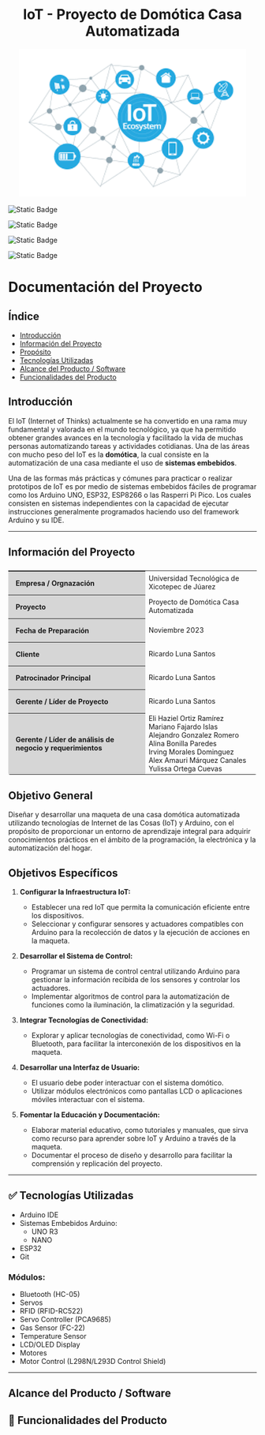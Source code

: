 <h1 align="center">IoT - Proyecto de Domótica Casa Automatizada</h1>

<p align="center"><img width="460" height="300" src="/images.png" alt="IoT Image"></p>

![Static Badge](https://img.shields.io/badge/licence-utxj-green?style=for-the-badge&link=http%3A%2F%2Fwww.utxicotepec.edu.mx)

![Static Badge](https://img.shields.io/badge/release%20date-diciembre%202023-blue?style=for-the-badge)

![Static Badge](https://img.shields.io/badge/status-en%20desarrollo-brown?style=for-the-badge)

![Static Badge](https://img.shields.io/badge/stable%20version-%20-orange?style=for-the-badge)

# Documentación del Proyecto

## Índice

- [Introducción](#Introducción)
- [Información del Proyecto](#Información)
- [Propósito](#Propósito)
- [Tecnologías Utilizadas](#Tecnologías)
- [Alcance del Producto / Software](#Alcance)
- [Funcionalidades del Producto](#Funcionalidades)

## Introducción

El IoT (Internet of Thinks) actualmente se ha convertido en una rama muy fundamental y valorada en el mundo tecnológico, ya que ha permitido obtener grandes avances en la tecnología y facilitado la vida de muchas personas automatizando tareas y actividades cotidianas. Una de las áreas con mucho peso del IoT es la **domótica**, la cual consiste en la automatización de una casa mediante el uso de **sistemas embebidos**. 

Una de las formas más prácticas y cómunes para practicar o realizar prototipos de IoT es por medio de sistemas embebidos fáciles de programar como los Arduino UNO, ESP32, ESP8266 o las Rasperri Pi Pico. Los cuales consisten en sistemas independientes con la capacidad de ejecutar instrucciones generalmente programados haciendo uso del framework Arduino y su IDE.
- - -

## Información del Proyecto
<table style="display:flex;align-items:center;justify-content:center;margin-bottom:20px;border-radius: 4px;">
    <tr>
        <th style="text-align: left;background-color:#d6d6d6;padding:15px;">Empresa / Orgnazación</th>
        <td>Universidad Tecnológica de Xicotepec de Júarez</td>
    </tr>
    <tr>
        <th style="text-align: left;background-color:#d6d6d6;padding:15px;">Proyecto</th>
        <td>Proyecto de Domótica Casa Automatizada</td>
    </tr>
    <tr>
        <th style="text-align: left;background-color:#d6d6d6;padding:15px;">Fecha de Preparación</th>
        <td>Noviembre 2023</td>
    </tr>
    <tr>
        <th style="text-align: left;background-color:#d6d6d6;padding:15px;">Cliente</th>
        <td>Ricardo Luna Santos</td>
    </tr>
    <tr>
        <th style="text-align: left;background-color:#d6d6d6;padding:15px;">Patrocinador Principal</th>
        <td>Ricardo Luna Santos</td>
    </tr>
    <tr>
        <th style="text-align: left;background-color:#d6d6d6;padding:15px;">Gerente / Líder de Proyecto</th>
        <td>Ricardo Luna Santos</td>
    </tr>
    <tr>
        <th style="text-align: left;background-color:#d6d6d6;padding:15px;">Gerente / Líder de análisis de negocio y requerimientos</th>
        <td>
        	Eli Haziel Ortiz Ramírez <br>
            Mariano Fajardo Islas <br>
            Alejandro Gonzalez Romero  <br>
            Alina Bonilla Paredes  <br>
            Irving Morales Dominguez  <br>
            Alex Amauri Márquez Canales  <br>
            Yulissa Ortega Cuevas
        </td>
    </tr>
</table>

## Objetivo General

Diseñar y desarrollar una maqueta de una casa domótica automatizada utilizando tecnologías de Internet de las Cosas (IoT) y Arduino, con el propósito de proporcionar un entorno de aprendizaje integral para adquirir conocimientos prácticos en el ámbito de la programación, la electrónica y la automatización del hogar.

## Objetivos Específicos

1. **Configurar la Infraestructura IoT:**
   - Establecer una red IoT que permita la comunicación eficiente entre los dispositivos.
   - Seleccionar y configurar sensores y actuadores compatibles con Arduino para la recolección de datos y la ejecución de acciones en la maqueta.

2. **Desarrollar el Sistema de Control:**
   - Programar un sistema de control central utilizando Arduino para gestionar la información recibida de los sensores y controlar los actuadores.
   - Implementar algoritmos de control para la automatización de funciones como la iluminación, la climatización y la seguridad.

3. **Integrar Tecnologías de Conectividad:**
   - Explorar y aplicar tecnologías de conectividad, como Wi-Fi o Bluetooth, para facilitar la interconexión de los dispositivos en la maqueta.

4. **Desarrollar una Interfaz de Usuario:**
   - El usuario debe poder interactuar con el sistema domótico.
   - Utilizar módulos electrónicos como pantallas LCD o aplicaciones móviles interactuar con el sistema.

5. **Fomentar la Educación y Documentación:**
   - Elaborar material educativo, como tutoriales y manuales, que sirva como recurso para aprender sobre IoT y Arduino a través de la maqueta.
   - Documentar el proceso de diseño y desarrollo para facilitar la comprensión y replicación del proyecto.
_ _ _

## :white_check_mark: Tecnologías Utilizadas

- Arduino IDE
- Sistemas Embebidos Arduino:
    - UNO R3
    - NANO 
- ESP32
- Git

### Módulos:

- Bluetooth (HC-05)
- Servos
- RFID (RFID-RC522)
- Servo Controller (PCA9685)
- Gas Sensor (FC-22)
- Temperature Sensor
- LCD/OLED Display
- Motores
- Motor Control (L298N/L293D Control Shield)

---

## Alcance del Producto / Software


## :hammer: Funcionalidades del Producto

